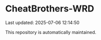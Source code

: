 # CheatBrothers-WRD

Last updated: 2025-07-06 12:14:50

This repository is automatically maintained.

